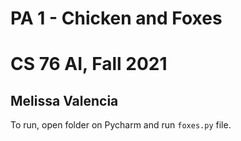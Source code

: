 # PA 1 - Chicken and Foxes
# CS 76 AI, Fall 2021
## Melissa Valencia

To run, open folder on Pycharm and run `foxes.py` file.